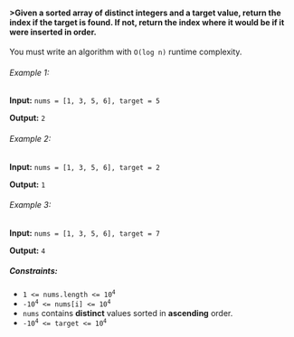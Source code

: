 <h4>>Given a sorted array of distinct integers and a target value, return the index if the target is found. If not, return the index where it would be if it were inserted in order.</h4>

<p>You must write an algorithm with <code>O(log n)</code> runtime complexity.</p>

<h6>Example 1:</h6>
<p><b>Input:</b> <code>nums = [1, 3, 5, 6], target = 5</code></p>
<p><b>Output:</b> <code>2</code></p>

<h6>Example 2:</h6>
<p><b>Input:</b> <code>nums = [1, 3, 5, 6], target = 2</code></p>
<p><b>Output:</b> <code>1</code></p>

<h6>Example 3:</h6>
<p><b>Input:</b> <code>nums = [1, 3, 5, 6], target = 7</code></p>
<p><b>Output:</b> <code>4</code></p>

<h5>Constraints:</h5>
<ul>
    <li><code>1 <= nums.length <= 10<sup>4</sup></code></li>
    <li><code>-10<sup>4</sup> <= nums[i] <= 10<sup>4</sup></code></li>
    <li><code>nums</code> contains <b>distinct</b> values sorted in <b>ascending</b> order.</li>
    <li><code>-10<sup>4</sup> <= target <= 10<sup>4</sup></code></li>
</ul>